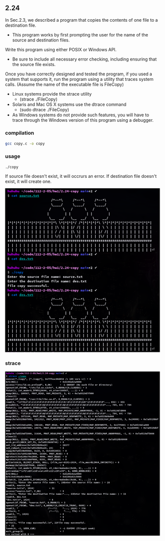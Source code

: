 ## 2.24

In Sec.2.3, we described a program that copies the contents of one file to a destination file.
* This program works by first prompting the user for the name of the source and destination files.

Write this program using either POSIX or Windows API.
* Be sure to include all necessary error checking, including ensuring that the source file exists.

Once you have correctly designed and tested the program, if you used a system that supports it, run the program using a utility that traces system calls. (Assume the name of the executable file is FileCopy)
* Linux systems provide the strace utility
  * (strace ./FileCopy)
* Solaris and Mac OS X systems use the dtrace command
  * (sudo dtrace ./FileCopy)
* As Windows systems do not provide such features, you will have to trace through the Windows version of this program using a debugger.

### compilation
```sh
gcc copy.c -o copy
```

### usage
```
./copy
```
If source file doesn't exist, it will occrurs an error.
If destination file doesn't exist, it will create one.

![](./screenshot/screenshot.png)

### strace

![](./screenshot/strace.png)